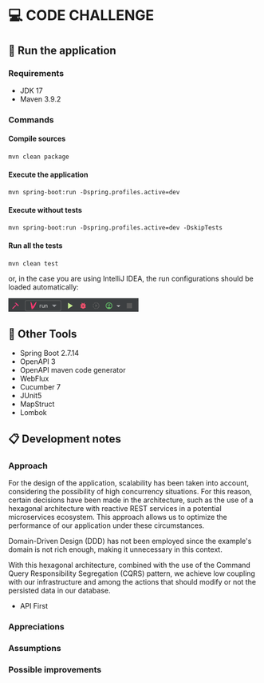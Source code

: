 # 💻 CODE CHALLENGE

## 🚀 Run the application

### Requirements

* JDK 17
* Maven 3.9.2

### Commands

#### Compile sources

```script
mvn clean package
```

#### Execute the application

```script
mvn spring-boot:run -Dspring.profiles.active=dev
```

#### Execute without tests

```script
mvn spring-boot:run -Dspring.profiles.active=dev -DskipTests
```

#### Run all the tests

```script
mvn clean test
```

or, in the case you are using IntelliJ IDEA, the run configurations should be loaded automatically:

![idea_run_configs.png](doc/idea_run_configs.png)

## 🔧 Other Tools

* Spring Boot 2.7.14
* OpenAPI 3
* OpenAPI maven code generator
* WebFlux
* Cucumber 7
* JUnit5
* MapStruct
* Lombok

## 📋 Development notes

### Approach

For the design of the application, scalability has been taken into account, considering the possibility of high
concurrency situations. For this reason, certain decisions have been made in the architecture, such as the use of a
hexagonal architecture with reactive REST services in a potential microservices ecosystem. This approach allows us to
optimize the performance of our application under these circumstances.

Domain-Driven Design (DDD) has not been employed since the example's domain is not rich enough, making it unnecessary
in this context.

With this hexagonal architecture, combined with the use of the Command Query Responsibility Segregation (CQRS) pattern,
we achieve low coupling with our infrastructure and among the actions that should modify or not the persisted data in
our database.

* API First

### Appreciations

### Assumptions

### Possible improvements
